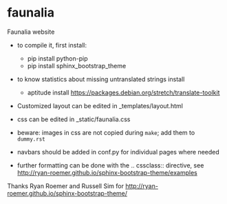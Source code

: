 faunalia
========

Faunalia website

* to compile it, first install:

  * pip install python-pip
  * pip install sphinx_bootstrap_theme

* to know statistics about missing untranslated strings install

  * aptitude install https://packages.debian.org/stretch/translate-toolkit

* Customized layout can be edited in _templates/layout.html
* css can be edited in _static/faunalia.css
* beware: images in css are not copied during ``make``; add them to `dummy.rst`
* navbars should be added in conf.py for individual pages where needed
* further formatting can be done with the .. cssclass:: directive, see http://ryan-roemer.github.io/sphinx-bootstrap-theme/examples

Thanks Ryan Roemer and Russell Sim for http://ryan-roemer.github.io/sphinx-bootstrap-theme/
